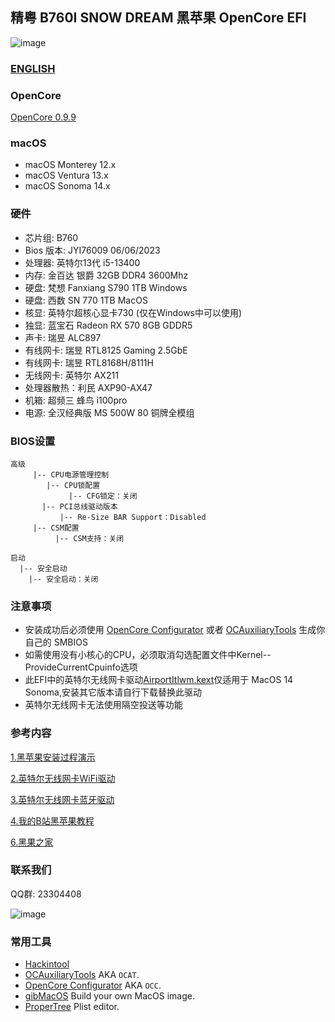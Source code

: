 ## 精粤 B760I SNOW DREAM 黑苹果 OpenCore EFI

![image](ScreenShot/JINGYUEB760I.png)

### [ENGLISH](https://github.com/hackintosh-club/JINGYUE-B760I-SNOW-DREAM-OpenCore)

### OpenCore

[OpenCore 0.9.9](https://github.com/acidanthera/OpenCorePkg)

### macOS

- macOS Monterey 12.x
- macOS Ventura  13.x
- macOS Sonoma   14.x

### 硬件

- 芯片组: B760
- Bios 版本: JYI76009 06/06/2023
- 处理器: 英特尔13代 i5-13400
- 内存: 金百达 银爵 32GB DDR4 3600Mhz
- 硬盘: 梵想 Fanxiang S790 1TB Windows
- 硬盘: 西数 SN 770 1TB MacOS
- 核显: 英特尔超核心显卡730 (仅在Windows中可以使用)
- 独显: 蓝宝石 Radeon RX 570 8GB GDDR5
- 声卡: 瑞昱 ALC897
- 有线网卡:  瑞昱 RTL8125 Gaming 2.5GbE
- 有线网卡: 瑞昱 RTL8168H/8111H
- 无线网卡: 英特尔 AX211
- 处理器散热：利民 AXP90-AX47
- 机箱:  超频三 蜂鸟 i100pro
- 电源:  全汉经典版 MS 500W 80 铜牌全模组

### BIOS设置

```
高级
     |-- CPU电源管理控制
        |-- CPU锁配置
	         |-- CFG锁定：关闭
	   |-- PCI总线驱动版本     
	       |-- Re-Size BAR Support：Disabled
     |-- CSM配置
	      |-- CSM支持：关闭
		
启动
  |-- 安全启动
    |-- 安全启动：关闭
```

### 注意事项

 - 安装成功后必须使用 [OpenCore Configurator](https://mackie100projects.altervista.org/opencore-configurator/) 或者 [OCAuxiliaryTools](https://github.com/ic005k/OCAuxiliaryTools) 生成你自己的 SMBIOS
 - 如需使用没有小核心的CPU，必须取消勾选配置文件中Kernel--ProvideCurrentCpuinfo选项
 - 此EFI中的英特尔无线网卡驱动[AirportItlwm.kext](https://github.com/OpenIntelWireless/itlwm/releases)仅适用于 MacOS 14 Sonoma,安装其它版本请自行下载替换此驱动
 - 英特尔无线网卡无法使用隔空投送等功能

### 参考内容

[1.黑苹果安装过程演示](https://hackintosh.club/d/10000060)

[2.英特尔无线网卡WiFi驱动](https://hackintosh.club/d/10000015)

[3.英特尔无线网卡蓝牙驱动](https://hackintosh.club/d/10000017)

[4.我的B站黑苹果教程](https://space.bilibili.com/244390800/video)

[6.黑果之家](https://hackintosh.club)


### 联系我们

QQ群: 23304408

![image](ScreenShot/QRCode.png)



### 常用工具

- [Hackintool](https://github.com/headkaze/Hackintool) 
- [OCAuxiliaryTools](https://github.com/ic005k/OCAuxiliaryTools) AKA `OCAT`.
- [OpenCore Configurator](https://mackie100projects.altervista.org/opencore-configurator/) AKA `OCC`.
- [gibMacOS](https://github.com/corpnewt/gibMacOS) Build your own MacOS image.
- [ProperTree](https://github.com/corpnewt/ProperTree) Plist editor.